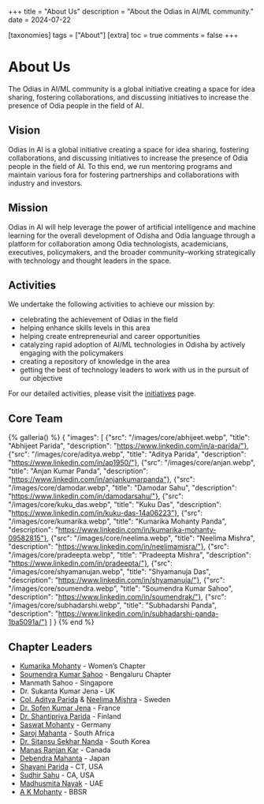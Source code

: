 +++
title = "About Us"
description = "About the Odias in AI/ML community."
date = 2024-07-22

[taxonomies]
tags = ["About"]
[extra]
toc = true
comments = false
+++

# About Us

The Odias in AI/ML community is a global initiative creating a space for idea sharing, fostering collaborations, and discussing initiatives to increase the presence of Odia people in the field of AI.

## Vision
Odias in AI is a global initiative creating a space for idea sharing, fostering collaborations, and discussing initiatives to increase the presence of Odia people in the field of AI. To this end, we run mentoring programs and maintain various fora for fostering partnerships and collaborations with industry and investors.

## Mission
Odias in AI will help leverage the power of artificial intelligence and machine learning for the overall development of Odisha and Odia language through a platform for collaboration among Odia technologists, academicians, executives, policymakers, and the broader community–working strategically with technology and thought leaders in the space.

## Activities
We undertake the following activities to achieve our mission by:
* celebrating the achievement of Odias in the field
* helping enhance skills levels in this area
* helping create entrepreneurial and career opportunities
* catalyzing rapid adoption of AI/ML technologies in Odisha by actively engaging with the policymakers
* creating a repository of knowledge in the area
* getting the best of technology leaders to work with us in the pursuit of our objective

For our detailed activities, please visit the [initiatives](@/initiatives/_index.md) page.

## Core Team

{% galleria() %}
{
  "images": [
    {"src": "/images/core/abhijeet.webp", "title": "Abhijeet Parida", "description": "https://www.linkedin.com/in/a-parida/"},
    {"src": "/images/core/aditya.webp", "title": "Aditya Parida", "description": "https://www.linkedin.com/in/ap1950/"},
    {"src": "/images/core/anjan.webp", "title": "Anjan Kumar Panda", "description": "https://www.linkedin.com/in/anjankumarpanda"},
    {"src": "/images/core/damodar.webp", "title": "Damodar Sahu", "description": "https://www.linkedin.com/in/damodarsahu/"},
    {"src": "/images/core/kuku_das.webp", "title": "Kuku Das", "description": "https://www.linkedin.com/in/kuku-das-14a06223"},
    {"src": "/images/core/kumarika.webp", "title": "Kumarika Mohanty Panda", "description": "https://www.linkedin.com/in/kumarika-mohanty-09582815"},
    {"src": "/images/core/neelima.webp", "title": "Neelima Mishra", "description": "https://www.linkedin.com/in/neelimamisra/"},
    {"src": "/images/core/pradeepta.webp", "title": "Pradeepta Mishra", "description": "https://www.linkedin.com/in/pradeepta/"},
    {"src": "/images/core/shyamanujan.webp", "title": "Shyamanuja Das", "description": "https://www.linkedin.com/in/shyamanuja/"},
    {"src": "/images/core/soumendra.webp", "title": "Soumendra Kumar Sahoo", "description": "https://www.linkedin.com/in/soumendrak/"},
    {"src": "/images/core/subhadarshi.webp", "title": "Subhadarshi Panda", "description": "https://www.linkedin.com/in/subhadarshi-panda-1ba5091a/"}
  ]
}
{% end %}

## Chapter Leaders

* [Kumarika Mohanty](https://www.linkedin.com/in/kumarika-mohanty-09582815) - Women’s Chapter
* [Soumendra Kumar Sahoo](https://www.linkedin.com/in/soumendrak/) - Bengaluru Chapter
* Manmath Sahoo - Singapore
* Dr. Sukanta Kumar Jena - UK
* [Col. Aditya Parida](https://www.linkedin.com/in/ap1950/) & [Neelima Mishra](https://www.linkedin.com/in/neelimamisra/) - Sweden
* [Dr. Sofen Kumar Jena](https://www.linkedin.com/in/sofen/) - France
* [Dr. Shantipriya Parida](https://www.linkedin.com/in/shantipriya-parida-9781a9127/) - Finland
* [Saswat Mohanty](https://www.linkedin.com/in/ersaswatmohanty/) - Germany
* [Saroj Mahanta](https://www.linkedin.com/in/saroj-mahanta-83a37813/) - South Africa
* [Dr. Sitansu Sekhar Nanda](https://www.linkedin.com/in/dr-sitansu-sekhar-nanda-73b62212/) - South Korea
* [Manas Ranjan Kar](https://www.linkedin.com/in/manas-kar/) - Canada
* [Debendra Mahanta](https://www.linkedin.com/in/debendra-mohanta-7445423/) - Japan
* [Shayani Parida](https://www.linkedin.com/in/shayani-parida/) - CT, USA
* [Sudhir Sahu](https://www.linkedin.com/in/susahu/) - CA, USA
* [Madhusmita Nayak](https://www.linkedin.com/in/madhusmita-nayak-75a0a215/) - UAE
* [A K Mohanty](https://www.linkedin.com/in/akmohantytatwa/) - BBSR
